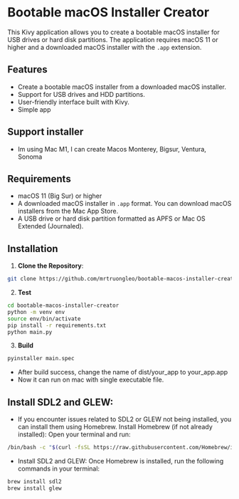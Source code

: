 # Bootable macOS Installer Creator

This Kivy application allows you to create a bootable macOS installer for USB drives or hard disk partitions.
The application requires macOS 11 or higher and a downloaded macOS installer with the `.app` extension.

## Features

- Create a bootable macOS installer from a downloaded macOS installer.
- Support for USB drives and HDD partitions.
- User-friendly interface built with Kivy.
- Simple app

## Support installer

- Im using Mac M1, I can create Macos Monterey, Bigsur, Ventura, Sonoma

## Requirements

- macOS 11 (Big Sur) or higher
- A downloaded macOS installer in `.app` format. You can download macOS installers from the Mac App Store.
- A USB drive or hard disk partition formatted as APFS or Mac OS Extended (Journaled).

## Installation

1. **Clone the Repository**:

```bash
git clone https://github.com/mrtruongleo/bootable-macos-installer-creator.git
```

2. **Test**

```bash
cd bootable-macos-installer-creator
python -m venv env
source env/bin/activate
pip install -r requirements.txt
python main.py
```

3. **Build**

```bash
pyinstaller main.spec
```

- After build success, change the name of dist/your_app to your_app.app
- Now it can run on mac with single executable file.

## Install SDL2 and GLEW:

- If you encounter issues related to SDL2 or GLEW not being installed, you can install them using Homebrew.
  Install Homebrew (if not already installed): Open your terminal and run:

```bash
/bin/bash -c "$(curl -fsSL https://raw.githubusercontent.com/Homebrew/install/HEAD/install.sh)"
```

- Install SDL2 and GLEW: Once Homebrew is installed, run the following commands in your terminal:

```bash
brew install sdl2
brew install glew
```
